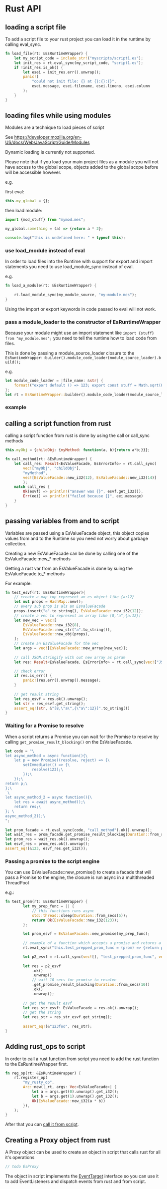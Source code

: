 # Rust API

## loading a script file

To add a script file to your rust project you can load it in the runtime by calling eval_sync.

```rust
fn load_file(rt: &EsRuntimeWrapper) {
    let my_script_code = include_str!("myscripts/script1.es");
    let init_res = rt.eval_sync(my_script_code, "script1.es");
    if !init_res.is_ok() {
        let esei = init_res.err().unwrap();
        panic!(
            "could not init file: {} at {}:{}:{}",
            esei.message, esei.filename, esei.lineno, esei.column
        );
    }
}
```

## loading files while using modules

Modules are a technique to load pieces of script

See https://developer.mozilla.org/en-US/docs/Web/JavaScript/Guide/Modules

Dynamic loading is currently not supported.

Please note that if you load your main project files as a module you will not have access to the global scope, objects added to the global scope before will be accessible however.

e.g.

first eval:
```javascript
this.my_global = {};
```

then load module:
```javascript
import {mod_stuff} from "mymod.mes";

my_global.something = (a) => {return a * 2};

console.log("this is undefined here: " + typeof this);
```


### use load_module instead of eval

In order to load files into the Runtime with support for export and import statements you need to use load_module_sync instead of eval.

e.g.
```rust
fn load_a_module(rt: &EsRuntimeWrapper) {
    
    rt.load_module_sync(my_module_source, "my-module.mes");
}
```

Using the import or export keywords in code passed to eval will not work.

### pass a module_loader to the constructor of EsRuntimeWrapper

Because your module might use an import statement like `import {stuff} from "my_module.mes";` you need to tell the runtime how to load code from files.

This is done by passing a module_source_loader closure to the ```EsRuntimeWrapper::builder().module_code_loader(module_source_loader).build();```

e.g.

```rust
let module_code_loader = |file_name: &str| {
    format!("export default () => 123; export const stuff = Math.sqrt(8);; \n\nconsole.log('parsing a module from code loader for filename: {}');", file_name)
};
let rt = EsRuntimeWrapper::builder().module_code_loader(module_source_loader).build();
```
  
### example

## calling a script function from rust

calling a script function from rust is done by using the call or call_sync methods

```javascript
this.myObj = {childObj: {myMethod: function(a, b){return a*b;}}};
```

```rust
fn call_method(rt: &EsRuntimeWrapper) {
    let call_res: Result<EsValueFacade, EsErrorInfo> = rt.call_sync(
        vec!["myObj", "childObj"], 
        "myMethod", 
        vec![EsValueFacade::new_i32(12), EsValueFacade::new_i32(14)]
        );
    match call_res {
        Ok(esvf) => println!("answer was {}", esvf.get_i32()),
        Err(eei) => println!("failed because {}", eei.message)
    }
}
```

## passing variables from and to script

Variables are passed using a EsValueFacade object, this object copies values from
and to the Runtime so you need not worry about garbage collection.

Creating a new EsValueFacade can be done by calling one of the EsValueFacade::new_* methods

Getting a rust var from an EsValueFacade is done by suing the EsValueFacade.to_* methods

For example:

```rust
fn test_esvf(rt: &EsRuntimeWrapper){
    // create a map top represent an es object like {a:12}
    let mut props = HashMap::new();
    // every sub prop is als an EsValueFacade
    props.insert("a".to_string(), EsValueFacade::new_i32(12));
    // create a vec to represent an array like [8,"a",{a:12}]
    let new_vec = vec![
        EsValueFacade::new_i32(8),
        EsValueFacade::new_str("a".to_string()),
        EsValueFacade::new_obj(props),
    ];
    // create an EsValueFacade for the vec
    let args = vec![EsValueFacade::new_array(new_vec)];
  
    // call JSON.stringify with out new array as param
    let res: Result<EsValueFacade, EsErrorInfo> = rt.call_sync(vec!["JSON"], "stringify", args);

    // check error
    if res.is_err() {
        panic!(res.err().unwrap().message);
    }
 
    // get result string
    let res_esvf = res.ok().unwrap();
    let str = res_esvf.get_string();
    assert_eq!(str, &"[8,\"a\",{\"a\":12}]".to_string())
}
```

### Waiting for a Promise to resolve

When a script returns a Promise you can wait for the Promise to resolve by 
calling ```get_promise_result_blocking()``` on the EsValueFacade.

```rust
let code = "\
let async_method = async function(){\
    let p = new Promise((resolve, reject) => {\
        setImmediate(() => {\
            resolve(123);\
        });\
    });\
return p;\
};\
 \
let async_method_2 = async function(){\
    let res = await async_method();\
    return res;\
}; \
async_method_2();\
";
        
let prom_facade = rt.eval_sync(code, "call_method").ok().unwrap();
let wait_res = prom_facade.get_promise_result_blocking(Duration::from_secs(5));
let prom_res = wait_res.ok().unwrap();
let esvf_res = prom_res.ok().unwrap();
assert_eq!(&123, esvf_res.get_i32());
```

### Passing a promise to the script engine

You can use EsValueFacade::new_promise() to create a facade that will pass a Promise to the engine, the closure is run async in a multithreaded ThreadPool

e.g.: 

```rust
fn test_prom(rt: &EsRuntimeWrapper) {
        let my_prep_func = || {
            // this functions runs async
            std::thread::sleep(Duration::from_secs(5));
            return Ok(EsValueFacade::new_i32(123));
        };

        let prom_esvf = EsValueFacade::new_promise(my_prep_func);
    
        // example of a function which accepts a promise and returns a promise
        rt.eval_sync("this.test_prepped_prom_func = (prom) => {return prom.then((p_res) => {return p_res + 'foo';});};", "test_prepped_prom.es").ok().unwrap();

        let p2_esvf = rt.call_sync(vec![], "test_prepped_prom_func", vec![prom_esvf]);
        
        let res = p2_esvf
            .ok()
            .unwrap()
            // wait 10 secs for promise to resolve
            .get_promise_result_blocking(Duration::from_secs(10))
            .ok()
            .unwrap();
    
        // get the result esvf
        let res_str_esvf: EsValueFacade = res.ok().unwrap();
        // get the string
        let res_str = res_str_esvf.get_string();
        
        assert_eq!(&"123foo", res_str);
}
```

## Adding rust_ops to script

In order to call a rust function from script you need to add the rust function to the EsRuntimeWrapper first.

```rust
fn reg_op(rt: &EsRuntimeWrapper) {
    rt.register_op(
        "my_rusty_op",
        Arc::new(|_rt, args: Vec<EsValueFacade>| {
            let a = args.get(0).unwrap().get_i32();
            let b = args.get(1).unwrap().get_i32();
            Ok(EsValueFacade::new_i32(a * b))
        }),
    );
}
```

After that you can [call it from script](SCRIPT.md#calling-rust-ops).

## Creating a Proxy object from rust

A Proxy object can be used to create an object in script that calls rust for all it's operations

```rust
// todo EsProxy
```

The object in script implements the [EventTarget](https://developer.mozilla.org/nl/docs/Web/API/EventTarget) interface so you can use it to add EventListeners and dispatch events from rust and from script.